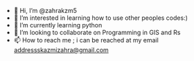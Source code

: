 - 👋 Hi, I’m @zahrakzm5
- 👀 I’m interested in learning how to use other peoples codes:)
- 🌱 I’m currently learning python
- 💞️ I’m looking to collaborate on Programming in GIS and Rs
- 📫 How to reach me ; i can be reached at my email addressskazmizahra@gmail.com

<!---
zahrakzm5/zahrakzm5 is a ✨ special ✨ repository because its `README.md` (this file) appears on your GitHub profile.
You can click the Preview link to take a look at your changes.
--->
